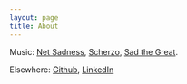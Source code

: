 ```yaml
---
layout: page
title: About
---
```


Music: [Net Sadness](http://netsadness.net), [Scherzo](http://scherzobk.bandcamp.com/), [Sad the Great](http://sadthegreat.bandcamp.com).

Elsewhere: [Github](https://github.com/benzguo), [LinkedIn](http://www.linkedin.com/in/benzguo)






